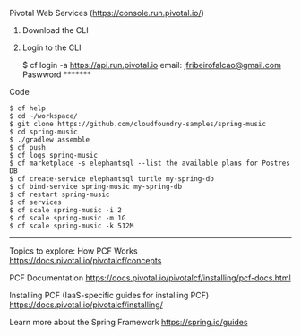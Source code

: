 Pivotal Web Services (https://console.run.pivotal.io/)  
1. Download the CLI  
2. Login to the CLI  

    $ cf login -a https://api.run.pivotal.io
    email: jfribeirofalcao@gmail.com  
    Paswword *******

Code  

    $ cf help  
    $ cd ~/workspace/
    $ git clone https://github.com/cloudfoundry-samples/spring-music  
    $ cd spring-music
    $ ./gradlew assemble  
    $ cf push  
    $ cf logs spring-music
    $ cf marketplace -s elephantsql --list the available plans for Postres DB  
    $ cf create-service elephantsql turtle my-spring-db  
    $ cf bind-service spring-music my-spring-db  
    $ cf restart spring-music  
    $ cf services  
    $ cf scale spring-music -i 2
    $ cf scale spring-music -m 1G  
    $ cf scale spring-music -k 512M  

----

Topics to explore:
How PCF Works 
https://docs.pivotal.io/pivotalcf/concepts

PCF Documentation 
https://docs.pivotal.io/pivotalcf/installing/pcf-docs.html

Installing PCF (IaaS-specific guides for installing PCF) 
https://docs.pivotal.io/pivotalcf/installing/

Learn more about the Spring Framework 
https://spring.io/guides